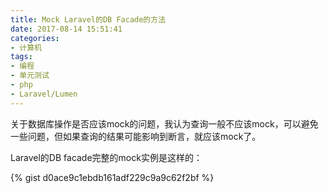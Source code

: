 ```yaml
---
title: Mock Laravel的DB Facade的方法
date: 2017-08-14 15:51:41
categories:
- 计算机
tags:
- 编程
- 单元测试
- php
- Laravel/Lumen
---
```

关于数据库操作是否应该mock的问题，我认为查询一般不应该mock，可以避免一些问题，但如果查询的结果可能影响到断言，就应该mock了。

Laravel的DB facade完整的mock实例是这样的：

{% gist d0ace9c1ebdb161adf229c9a9c62f2bf %}

